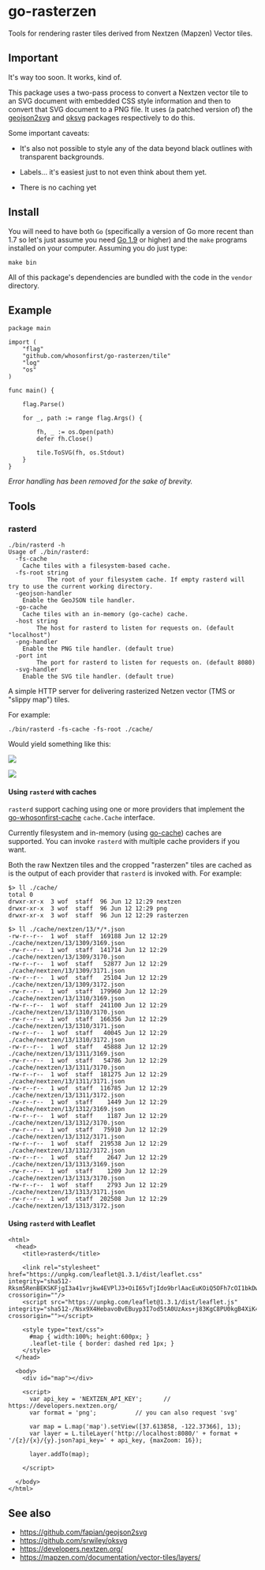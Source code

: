 # go-rasterzen

Tools for rendering raster tiles derived from Nextzen (Mapzen) Vector tiles.

## Important

It's way too soon. It works, kind of.

This package uses a two-pass process to convert a Nextzen vector tile to an SVG
document with embedded CSS style information and then to convert that SVG
document to a PNG file. It uses (a patched version of) the
[geojson2svg](https://github.com/whosonfirst/geojson2svg) and
[oksvg](https://github.com/srwiley/oksvg) packages respectively to do this.

Some important caveats:

* It's also not possible to style any of the data beyond black outlines with transparent backgrounds.

* Labels... it's easiest just to not even think about them yet.

* There is no caching yet

## Install

You will need to have both `Go` (specifically a version of Go more recent than 1.7 so let's just assume you need [Go 1.9](https://golang.org/dl/) or higher) and the `make` programs installed on your computer. Assuming you do just type:

```
make bin
```

All of this package's dependencies are bundled with the code in the `vendor` directory.

## Example

```
package main

import (
	"flag"
	"github.com/whosonfirst/go-rasterzen/tile"
	"log"
	"os"
)

func main() {

	flag.Parse()

	for _, path := range flag.Args() {

		fh, _ := os.Open(path)
		defer fh.Close()

		tile.ToSVG(fh, os.Stdout)
	}
}
```

_Error handling has been removed for the sake of brevity._

## Tools

### rasterd

```
./bin/rasterd -h
Usage of ./bin/rasterd:
  -fs-cache
	Cache tiles with a filesystem-based cache.
  -fs-root string
    	   The root of your filesystem cache. If empty rasterd will try to use the current working directory.
  -geojson-handler
	Enable the GeoJSON tile handler.
  -go-cache
	Cache tiles with an in-memory (go-cache) cache.
  -host string
    	The host for rasterd to listen for requests on. (default "localhost")
  -png-handler
	Enable the PNG tile handler. (default true)
  -port int
    	The port for rasterd to listen for requests on. (default 8080)
  -svg-handler
	Enable the SVG tile handler. (default true)
```

A simple HTTP server for delivering rasterized Netzen vector (TMS or "slippy map") tiles.

For example:

```
./bin/rasterd -fs-cache -fs-root ./cache/
```

Would yield something like this:

![](docs/images/20180612-rasterd-1.png)

![](docs/images/20180611-rasterd-5.png)

#### Using `rasterd` with caches

`rasterd` support caching using one or more providers that implement the
[go-whosonfirst-cache](https://github.com/whosonfirst/go-whosonfirst-cache)
`cache.Cache` interface.

Currently filesystem and in-memory (using [go-cache](https://github.com/patrickmn/go-cache)) caches are
supported. You can invoke `rasterd` with multiple cache providers if you want.

Both the raw Nextzen tiles and the cropped "rasterzen" tiles are cached as is
the output of each provider that `rasterd` is invoked with. For example:

```
$> ll ./cache/
total 0
drwxr-xr-x  3 wof  staff  96 Jun 12 12:29 nextzen
drwxr-xr-x  3 wof  staff  96 Jun 12 12:29 png
drwxr-xr-x  3 wof  staff  96 Jun 12 12:29 rasterzen

$> ll ./cache/nextzen/13/*/*.json
-rw-r--r--  1 wof  staff  169188 Jun 12 12:29 ./cache/nextzen/13/1309/3169.json
-rw-r--r--  1 wof  staff  141714 Jun 12 12:29 ./cache/nextzen/13/1309/3170.json
-rw-r--r--  1 wof  staff   52877 Jun 12 12:29 ./cache/nextzen/13/1309/3171.json
-rw-r--r--  1 wof  staff   25104 Jun 12 12:29 ./cache/nextzen/13/1309/3172.json
-rw-r--r--  1 wof  staff  179960 Jun 12 12:29 ./cache/nextzen/13/1310/3169.json
-rw-r--r--  1 wof  staff  241100 Jun 12 12:29 ./cache/nextzen/13/1310/3170.json
-rw-r--r--  1 wof  staff  166356 Jun 12 12:29 ./cache/nextzen/13/1310/3171.json
-rw-r--r--  1 wof  staff   40045 Jun 12 12:29 ./cache/nextzen/13/1310/3172.json
-rw-r--r--  1 wof  staff   45888 Jun 12 12:29 ./cache/nextzen/13/1311/3169.json
-rw-r--r--  1 wof  staff   54786 Jun 12 12:29 ./cache/nextzen/13/1311/3170.json
-rw-r--r--  1 wof  staff  181275 Jun 12 12:29 ./cache/nextzen/13/1311/3171.json
-rw-r--r--  1 wof  staff  116785 Jun 12 12:29 ./cache/nextzen/13/1311/3172.json
-rw-r--r--  1 wof  staff    1449 Jun 12 12:29 ./cache/nextzen/13/1312/3169.json
-rw-r--r--  1 wof  staff    1187 Jun 12 12:29 ./cache/nextzen/13/1312/3170.json
-rw-r--r--  1 wof  staff   75910 Jun 12 12:29 ./cache/nextzen/13/1312/3171.json
-rw-r--r--  1 wof  staff  219538 Jun 12 12:29 ./cache/nextzen/13/1312/3172.json
-rw-r--r--  1 wof  staff    2647 Jun 12 12:29 ./cache/nextzen/13/1313/3169.json
-rw-r--r--  1 wof  staff    1209 Jun 12 12:29 ./cache/nextzen/13/1313/3170.json
-rw-r--r--  1 wof  staff    2793 Jun 12 12:29 ./cache/nextzen/13/1313/3171.json
-rw-r--r--  1 wof  staff  202508 Jun 12 12:29 ./cache/nextzen/13/1313/3172.json
```

#### Using `rasterd` with Leaflet

```
<html>
  <head>
    <title>rasterd</title>
    
    <link rel="stylesheet" href="https://unpkg.com/leaflet@1.3.1/dist/leaflet.css" integrity="sha512-Rksm5RenBEKSKFjgI3a41vrjkw4EVPlJ3+OiI65vTjIdo9brlAacEuKOiQ5OFh7cOI1bkDwLqdLw3Zg0cRJAAQ==" crossorigin=""/>
    <script src="https://unpkg.com/leaflet@1.3.1/dist/leaflet.js" integrity="sha512-/Nsx9X4HebavoBvEBuyp3I7od5tA0UzAxs+j83KgC8PU0kgB4XiK4Lfe4y4cgBtaRJQEIFCW+oC506aPT2L1zw==" crossorigin=""></script>
    
    <style type="text/css">
      #map { width:100%; height:600px; }
      .leaflet-tile { border: dashed red 1px; }
    </style>
  </head>
  
  <body>
    <div id="map"></div>
    
    <script>
      var api_key = 'NEXTZEN_API_KEY';		// https://developers.nextzen.org/
      var format = 'png';			// you can also request 'svg'

      var map = L.map('map').setView([37.613858, -122.37366], 13);
      var layer = L.tileLayer('http://localhost:8080/' + format + '/{z}/{x}/{y}.json?api_key=' + api_key, {maxZoom: 16});

      layer.addTo(map);
      	  
    </script>
    
  </body>
</html>
```

## See also

* https://github.com/fapian/geojson2svg
* https://github.com/srwiley/oksvg
* https://developers.nextzen.org/
* https://mapzen.com/documentation/vector-tiles/layers/
